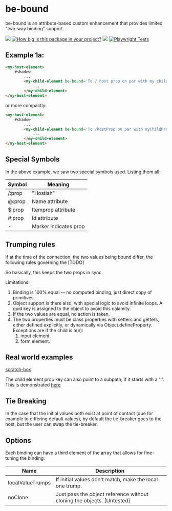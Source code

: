 # be-bound

be-bound is an attribute-based custom enhancement that provides limited "two-way binding" support. 

<a href="https://nodei.co/npm/be-bound/"><img src="https://nodei.co/npm/be-bound.png"></a>
[![How big is this package in your project?](https://img.shields.io/bundlephobia/minzip/be-bound?style=for-the-badge)](https://bundlephobia.com/result?p=be-bound)
<img src="http://img.badgesize.io/https://cdn.jsdelivr.net/npm/be-bound?compression=gzip">
[![Playwright Tests](https://github.com/bahrus/be-bound/actions/workflows/CI.yml/badge.svg?branch=baseline)](https://github.com/bahrus/be-bound/actions/workflows/CI.yml)

## Example 1a:

```html
<my-host-element>
    #shadow
        ...
        <my-child-element be-bound='To / host prop on par with my child prop.'>
            ...
        </my-child-element>
</my-host-element>
```

or more compactly:

```html
<my-host-element>
    #shadow
        ...
        <my-child-element be-bound='To /hostProp on par with myChildProp.'>
            ...
        </my-child-element>
</my-host-element>
```


## Special Symbols

In the above example, we saw two special symbols used.  Listing them all:

| Symbol      | Meaning              |
|-------------|----------------------|
| /:prop      |"Hostish"             |
| @:prop      |Name attribute        |
| $:prop      |Itemprop attribute    |
| #:prop      |Id attribute          |
| -           |Marker indicates prop |

## Trumping rules

If at the time of the connection, the two values being bound differ, the following rules governing the [TODO]


So basically, this keeps the two props in sync. 

Limitations:

1.  Binding is 100% equal -- no computed binding, just direct copy of primitives.
2.  Object support is there also, with special logic to avoid infinite loops.  A guid key is assigned to the object to avoid this calamity.
3.  If the two values are equal, no action is taken. 
4.  The two properties must be class properties with setters and getters, either defined explicitly, or dynamically via Object.defineProperty.  Exceptions are if the child is a(n):
    1.  input element.
    2.  form element.




## Real world examples

[scratch-box](https://github.com/bahrus/scratch-box/blob/baseline/make.ts#L18)

The child element prop key can also point to a subpath, if it starts with a ".".  This is demonstrated [here](https://github.com/bahrus/co-depends/blob/master/animated-star-rating/make.ts#L50)


## Tie Breaking

In the case that the initial values both exist at point of contact (due for example to differing default values), by default the tie-breaker goes to the host, but the user can swap the tie-breaker.

## Options

Each binding can have a third element of the array that allows for fine-tuning the binding. 

<table>
<thead>
<tr>
    <th>Name</th>
    <th>Description</th>
</tr>
</thead>
<tbody>
    <tr>
        <td>localValueTrumps</td>
        <td>If initial values don't match, make the local one trump.</td>
    </tr>
    <tr>
        <td>noClone</td>
        <td>Just pass the object reference without cloning the objects. [Untested]</td>
    </tr>
</tbody>
</table>

